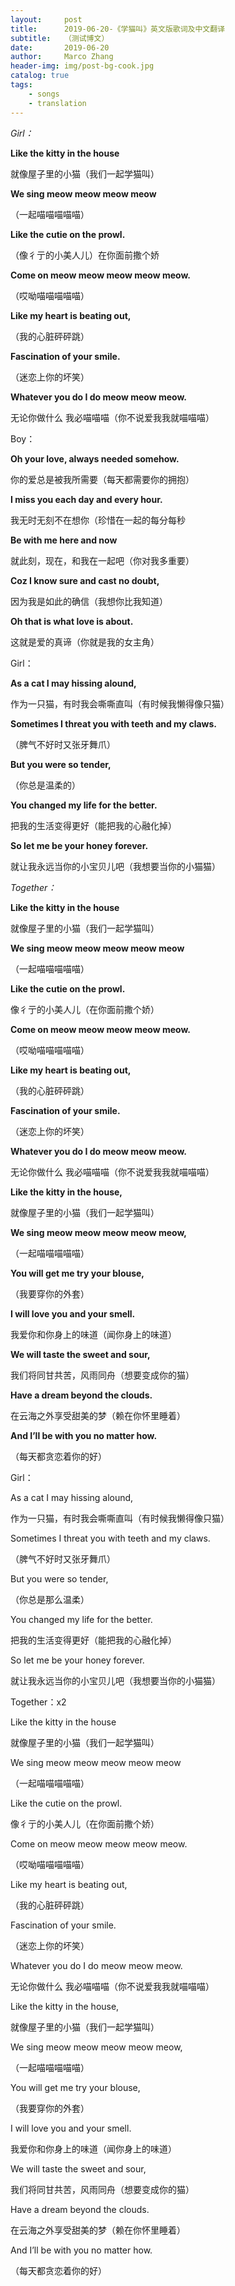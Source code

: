 ```yaml
---
layout:     post
title:      2019-06-20-《学猫叫》英文版歌词及中文翻译
subtitle:   （测试博文）
date:       2019-06-20
author:     Marco Zhang
header-img: img/post-bg-cook.jpg
catalog: true
tags:
    - songs
    - translation
---
```


*Girl：*

**Like the kitty in the house**

就像屋子里的小猫（我们一起学猫叫）

**We sing meow meow meow meow**

（一起喵喵喵喵喵）

**Like the cutie on the prowl.**

（像彳亍的小美人儿）在你面前撒个娇

**Come on meow meow meow meow meow.**

（哎呦喵喵喵喵喵）

**Like my heart is beating out,**

（我的心脏砰砰跳）

**Fascination of your smile.**

（迷恋上你的坏笑）

**Whatever you do I do meow meow meow.**

无论你做什么 我必喵喵喵（你不说爱我我就喵喵喵）



Boy：

**Oh your love, always needed somehow.**

你的爱总是被我所需要（每天都需要你的拥抱）

**I miss you each day and every hour.**

我无时无刻不在想你（珍惜在一起的每分每秒

**Be with me here and now**

就此刻，现在，和我在一起吧（你对我多重要）

**Coz I know sure and cast no doubt,**

因为我是如此的确信（我想你比我知道）

**Oh that is what love is about.**

这就是爱的真谛（你就是我的女主角）



Girl：

**As a cat I may hissing alound,**

作为一只猫，有时我会嘶嘶直叫（有时候我懒得像只猫）

**Sometimes I threat you with teeth and my claws.**

（脾气不好时又张牙舞爪）

**But you were so tender,**

（你总是温柔的）

**You changed my life for the better.**

把我的生活变得更好（能把我的心融化掉）

**So let me be your honey forever.**

就让我永远当你的小宝贝儿吧（我想要当你的小猫猫）



*Together：*

**Like the kitty in the house**

就像屋子里的小猫（我们一起学猫叫）

**We sing meow meow meow meow meow**

（一起喵喵喵喵喵）

**Like the cutie on the prowl.**

像彳亍的小美人儿（在你面前撒个娇）

**Come on meow meow meow meow meow.**

（哎呦喵喵喵喵喵）

**Like my heart is beating out,**

（我的心脏砰砰跳）

**Fascination of your smile.**

（迷恋上你的坏笑）

**Whatever you do I do meow meow meow.**

无论你做什么 我必喵喵喵（你不说爱我我就喵喵喵）

**Like the kitty in the house,**

就像屋子里的小猫（我们一起学猫叫）

**We sing meow meow meow meow meow,**

（一起喵喵喵喵喵）

**You will get me try your blouse,**

（我要穿你的外套）

**I will love you and your smell.**

我爱你和你身上的味道（闻你身上的味道）

**We will taste the sweet and sour,**

我们将同甘共苦，风雨同舟（想要变成你的猫）

**Have a dream beyond the clouds.**

在云海之外享受甜美的梦（赖在你怀里睡着）

**And I’ll be with you no matter how.**

（每天都贪恋着你的好）



Girl：

As a cat I may hissing alound,

作为一只猫，有时我会嘶嘶直叫（有时候我懒得像只猫）

Sometimes I threat you with teeth and my claws.

（脾气不好时又张牙舞爪）

But you were so tender,

（你总是那么温柔）

You changed my life for the better.

把我的生活变得更好（能把我的心融化掉）

So let me be your honey forever.

就让我永远当你的小宝贝儿吧（我想要当你的小猫猫）



Together：x2

Like the kitty in the house

就像屋子里的小猫（我们一起学猫叫）

We sing meow meow meow meow meow

（一起喵喵喵喵喵）

Like the cutie on the prowl.

像彳亍的小美人儿（在你面前撒个娇）

Come on meow meow meow meow meow.

（哎呦喵喵喵喵喵）

Like my heart is beating out,

（我的心脏砰砰跳）

Fascination of your smile.

（迷恋上你的坏笑）

Whatever you do I do meow meow meow.

无论你做什么 我必喵喵喵（你不说爱我我就喵喵喵）

Like the kitty in the house,

就像屋子里的小猫（我们一起学猫叫）

We sing meow meow meow meow meow,

（一起喵喵喵喵喵）

You will get me try your blouse,

（我要穿你的外套）

I will love you and your smell.

我爱你和你身上的味道（闻你身上的味道）

We will taste the sweet and sour,

我们将同甘共苦，风雨同舟（想要变成你的猫）

Have a dream beyond the clouds.

在云海之外享受甜美的梦（赖在你怀里睡着）

And I’ll be with you no matter how.

（每天都贪恋着你的好）
